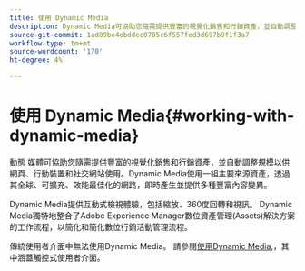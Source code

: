 ```yaml
---
title: 使用 Dynamic Media
description: Dynamic Media可協助您隨需提供豐富的視覺化銷售和行銷資產，並自動調整規模以供網頁、行動裝置及社交網站使用。 Dynamic Media使用一組主要來源資產，透過其全球、可擴充、效能最佳化的網路，即時產生並提供多種豐富內容變異
source-git-commit: 1ad89be4ebddec0705c6f557fed3d697b9f1f3a7
workflow-type: tm+mt
source-wordcount: '170'
ht-degree: 4%

---
```



# 使用 Dynamic Media{#working-with-dynamic-media}

[動態](https://business.adobe.com/products/experience-manager/assets/dynamic-media.html) 媒體可協助您隨需提供豐富的視覺化銷售和行銷資產，並自動調整規模以供網頁、行動裝置和社交網站使用。Dynamic Media使用一組主要來源資產，透過其全球、可擴充、效能最佳化的網路，即時產生並提供多種豐富內容變異。

Dynamic Media提供互動式檢視體驗，包括縮放、360度回轉和視訊。 Dynamic Media獨特地整合了Adobe Experience Manager數位資產管理(Assets)解決方案的工作流程，以簡化和簡化數位行銷活動管理流程。

傳統使用者介面中無法使用Dynamic Media。 請參閱[使用Dynamic Media,](/help/assets/dynamic-media/dynamic-media.md)，其中涵蓋觸控式使用者介面。

<!-- 

OBSOLETE UNTIL INTEGRATING SCENE7 TOPIC GETS A MAJOR UPDATE
>[!NOTE]
>
>If you are using Dynamic Media, you cannot simultaneously use automatic uploads available if you have [integrated Dynamic Media Classic into AEM](/help/sites-cloud/administering/integrating-scene7.md). Dynamic Media is disabled by default.

-->

